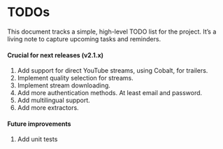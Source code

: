 # TODOs

This document tracks a simple, high-level TODO list for the project. It’s a living note to capture upcoming tasks and reminders.

#### Crucial for next releases (v2.1.x)

1. Add support for direct YouTube streams, using Cobalt, for trailers.
2. Implement quality selection for streams.
3. Implement stream downloading.
4. Add more authentication methods. At least email and password.
5. Add multilingual support.
6. Add more extractors.

#### Future improvements

1. Add unit tests

